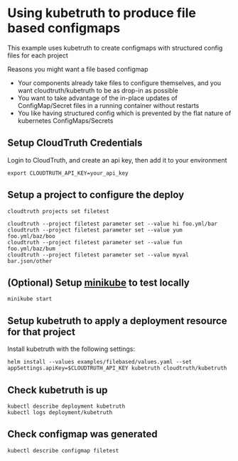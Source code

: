 # Using kubetruth to produce file based configmaps

This example uses kubetruth to create configmaps with structured config files for each project

Reasons you might want a file based configmap

 * Your components already take files to configure themselves, and you want cloudtruth/kubetruth to be as drop-in as possible
 * You want to take advantage of the in-place updates of ConfigMap/Secret files in a running container without restarts
 * You like having structured config which is prevented by the flat nature of kubernetes ConfigMaps/Secrets

## Setup CloudTruth Credentials

Login to CloudTruth, and create an api key, then add it to your environment

```
export CLOUDTRUTH_API_KEY=your_api_key
```

## Setup a project to configure the deploy

```
cloudtruth projects set filetest

cloudtruth --project filetest parameter set --value hi foo.yml/bar
cloudtruth --project filetest parameter set --value yum foo.yml/baz/boo
cloudtruth --project filetest parameter set --value fun foo.yml/baz/bum
cloudtruth --project filetest parameter set --value myval bar.json/other
```

## (Optional) Setup [minikube](https://minikube.sigs.k8s.io/docs/start/) to test locally
```
minikube start
```

## Setup kubetruth to apply a deployment resource for that project

Install kubetruth with the following settings:
```
helm install --values examples/filebased/values.yaml --set appSettings.apiKey=$CLOUDTRUTH_API_KEY kubetruth cloudtruth/kubetruth
```

## Check kubetruth is up

```
kubectl describe deployment kubetruth
kubectl logs deployment/kubetruth
```

## Check configmap was generated

```
kubectl describe configmap filetest
```
